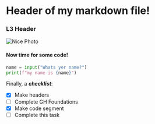 # Header of my markdown file!
### L3 Header
![Nice Photo](https://picsum.photos/536/354)
#### Now time for some code!

```Python
name = input("Whats yer name?")
print(f"my name is {name}")
```

Finally, a __*checklist*__:
- [x] Make headers
- [ ] Complete GH Foundations
- [x] Make code segment
- [ ] Complete this task
